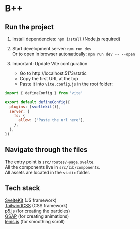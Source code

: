# B++

## Run the project

1. Install dependencies:
   `npm install` (Node.js required)

2. Start development server:
   `npm run dev`<br>
   Or to open in browser automatically:
   `npm run dev -- --open`

3. Important: Update Vite configuration
   - Go to http://localhost:5173/static
   - Copy the first URL at the top
   - Paste it into `vite.config.js` in the root folder:

```js
import { defineConfig } from 'vite'

export default defineConfig({
  plugins: [sveltekit()],
  server: {
    fs: {
      allow: ['Paste the url here'],
    },
  },
})
```

## Navigate through the files

The entry point is `src/routes/+page.svelte`.<br>
All the components live in `src/lib/components`.<br>
All assets are located in the `static` folder.

## Tech stack

[SvelteKit](https://kit.svelte.dev/docs/introduction) (JS framework)<br>
[TailwindCSS](https://tailwindcss.com/docs/guides/sveltekit) (CSS framework)<br>
[p5.js](https://p5js.org/) (for creating the particles)<br>
[GSAP](https://gsap.com/resources/) (for creating animations)<br>
[lenis.js](https://github.com/darkroomengineering/lenis) (for smoothing scroll)
